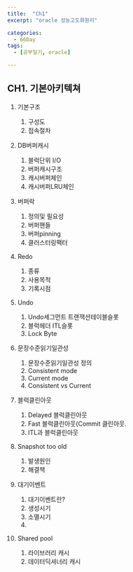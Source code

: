 ```yaml
---
title:  "Ch1"
excerpt: "oracle 성능고도화원리"

categories:
  - 66Day
tags:
  - [공부일기, oracle]

---
```



## CH1. 기본아키텍쳐

1. 기본구조
	1. 구성도
	2. 접속절차
	
2. DB버퍼캐시
	1. 블럭단위 I/O
	2. 버퍼캐시구조
	3. 캐시버퍼체인
	4. 캐시버퍼LRU체인
	
3. 버퍼락
	1. 정의및 필요성
	2. 버퍼핸들
	3. 버퍼pinning
	4. 클러스터링팩터
	
4. Redo
	1. 종류
	2. 사용목적
	3. 기록시점
	
5. Undo
	1. Undo세그먼트 트랜잭션테이블슬롯
	2. 블럭헤더 ITL슬롯
	3. Lock Byte
	
6. 문장수준읽기일관성
	1. 문장수준읽기일관성 정의
	2. Consistent mode
	3. Current mode
	4. Consistent vs Current
	
7. 블럭클린아웃
	1. Delayed 블럭클린아웃
	2. Fast 블럭클린아웃(Commit 클린아웃.
	3. ITL과 블럭클린아웃
	
8. Snapshot too old
	1. 발생원인
	2. 해결책
	
9. 대기이벤트
	1. 대기이벤트란?
	2. 생성시기
	3. 소멸시기
	4. 

10. Shared pool
	1. 라이브러리 캐시
	2. 데이터딕셔너리 캐시

